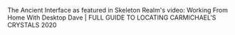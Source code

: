 The Ancient Interface as featured in Skeleton Realm's video: Working From Home With Desktop Dave | FULL GUIDE TO LOCATING CARMICHAEL'S CRYSTALS 2020
